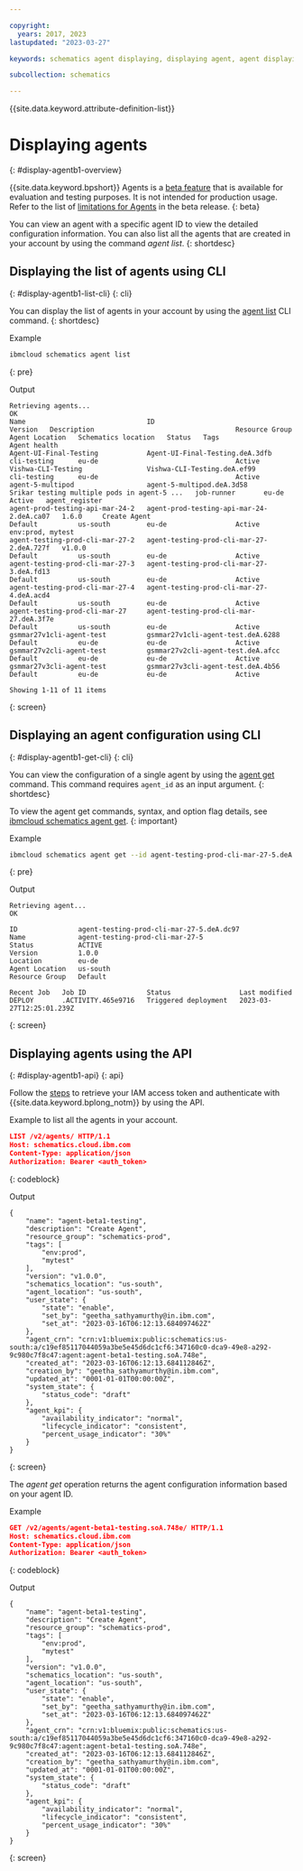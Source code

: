 ```yaml
---

copyright:
  years: 2017, 2023
lastupdated: "2023-03-27"

keywords: schematics agent displaying, displaying agent, agent displaying, command-line, api, ui

subcollection: schematics

---
```


{{site.data.keyword.attribute-definition-list}}

# Displaying agents
{: #display-agentb1-overview}

{{site.data.keyword.bpshort}} Agents is a [beta feature](/docs/schematics?topic=schematics-agent-beta-limitations) that is available for evaluation and testing purposes. It is not intended for production usage. Refer to the list of [limitations for Agents](/docs/schematics?topic=schematics-agent-beta-limitations#sc-agent-beta-limitation) in the beta release.
{: beta}

You can view an agent with a specific agent ID to view the detailed configuration information. You can also list all the agents that are created in your account by using the command _agent list_.
{: shortdesc}

## Displaying the list of agents using CLI
{: #display-agentb1-list-cli}
{: cli}

You can display the list of agents in your account by using the [agent list](/docs/schematics?topic=schematics-schematics-cli-reference#schematics-agent-list) CLI command.
{: shortdesc}

Example

```sh
ibmcloud schematics agent list
```
{: pre}

Output

```text
Retrieving agents...
OK
Name                              ID                                         Version   Description                                   Resource Group   Agent Location   Schematics location   Status   Tags               Agent health   
Agent-UI-Final-Testing            Agent-UI-Final-Testing.deA.3dfb                                                                    cli-testing      eu-de                                  Active                         
Vishwa-CLI-Testing                Vishwa-CLI-Testing.deA.ef99                                                                        cli-testing      eu-de                                  Active                         
agent-5-multipod                  agent-5-multipod.deA.3d58                            Srikar testing multiple pods in agent-5 ...   job-runner       eu-de                                  Active   agent_register        
agent-prod-testing-api-mar-24-2   agent-prod-testing-api-mar-24-2.deA.ca07   1.6.0     Create Agent                                  Default          us-south         eu-de                 Active   env:prod, mytest      
agent-testing-prod-cli-mar-27-2   agent-testing-prod-cli-mar-27-2.deA.727f   v1.0.0                                                  Default          us-south         eu-de                 Active                         
agent-testing-prod-cli-mar-27-3   agent-testing-prod-cli-mar-27-3.deA.fd13                                                           Default          us-south         eu-de                 Active                         
agent-testing-prod-cli-mar-27-4   agent-testing-prod-cli-mar-27-4.deA.acd4                                                           Default          us-south         eu-de                 Active                         
agent-testing-prod-cli-mar-27     agent-testing-prod-cli-mar-27.deA.3f7e                                                             Default          us-south         eu-de                 Active                         
gsmmar27v1cli-agent-test          gsmmar27v1cli-agent-test.deA.6288                                                                  Default          eu-de            eu-de                 Active                         
gsmmar27v2cli-agent-test          gsmmar27v2cli-agent-test.deA.afcc                                                                  Default          eu-de            eu-de                 Active                         
gsmmar27v3cli-agent-test          gsmmar27v3cli-agent-test.deA.4b56                                                                  Default          eu-de            eu-de                 Active                         
                                  
Showing 1-11 of 11 items
```
{: screen}

## Displaying an agent configuration using CLI
{: #display-agentb1-get-cli}
{: cli}

You can view the configuration of a single agent by using the [agent get](/docs/schematics?topic=schematics-schematics-cli-reference#schematics-agents-get) command. This command requires `agent_id` as an input argument.
{: shortdesc}

To view the agent get commands, syntax, and option flag details, see [ibmcloud schematics agent get](/docs/schematics?topic=schematics-schematics-cli-reference&interface=cli#schematics-agents-get).
{: important}

Example

```sh
ibmcloud schematics agent get --id agent-testing-prod-cli-mar-27-5.deA.dc97 
```
{: pre}

Output

```text
Retrieving agent...
OK
                    
ID               agent-testing-prod-cli-mar-27-5.deA.dc97   
Name             agent-testing-prod-cli-mar-27-5   
Status           ACTIVE   
Version          1.0.0   
Location         eu-de   
Agent Location   us-south   
Resource Group   Default   
                 
Recent Job   Job ID               Status                 Last modified   
DEPLOY       .ACTIVITY.465e9716   Triggered deployment   2023-03-27T12:25:01.239Z 
```
{: screen}

## Displaying agents using the API
{: #display-agentb1-api}
{: api}

Follow the [steps](/docs/schematics?topic=schematics-setup-api#cs_api) to retrieve your IAM access token and authenticate with {{site.data.keyword.bplong_notm}} by using the API. 

Example to list all the agents in your account.

```json
LIST /v2/agents/ HTTP/1.1
Host: schematics.cloud.ibm.com
Content-Type: application/json
Authorization: Bearer <auth_token>

```
{: codeblock}

Output

```text
{
    "name": "agent-beta1-testing",
    "description": "Create Agent",
    "resource_group": "schematics-prod",
    "tags": [
        "env:prod",
        "mytest"
    ],
    "version": "v1.0.0",
    "schematics_location": "us-south",
    "agent_location": "us-south",
    "user_state": {
        "state": "enable",
        "set_by": "geetha_sathyamurthy@in.ibm.com",
        "set_at": "2023-03-16T06:12:13.684097462Z"
    },
    "agent_crn": "crn:v1:bluemix:public:schematics:us-south:a/c19ef85117044059a3be5e45d6dc1cf6:347160c0-dca9-49e8-a292-9c980c7f8c47:agent:agent-beta1-testing.soA.748e",
    "created_at": "2023-03-16T06:12:13.684112846Z",
    "creation_by": "geetha_sathyamurthy@in.ibm.com",
    "updated_at": "0001-01-01T00:00:00Z",
    "system_state": {
        "status_code": "draft"
    },
    "agent_kpi": {
        "availability_indicator": "normal",
        "lifecycle_indicator": "consistent",
        "percent_usage_indicator": "30%"
    }
}
```
{: screen}

The _agent get_ operation returns the agent configuration information based on your agent ID.

Example

```json
GET /v2/agents/agent-beta1-testing.soA.748e/ HTTP/1.1
Host: schematics.cloud.ibm.com
Content-Type: application/json
Authorization: Bearer <auth_token>

```
{: codeblock}

Output

```text
{
    "name": "agent-beta1-testing",
    "description": "Create Agent",
    "resource_group": "schematics-prod",
    "tags": [
        "env:prod",
        "mytest"
    ],
    "version": "v1.0.0",
    "schematics_location": "us-south",
    "agent_location": "us-south",
    "user_state": {
        "state": "enable",
        "set_by": "geetha_sathyamurthy@in.ibm.com",
        "set_at": "2023-03-16T06:12:13.684097462Z"
    },
    "agent_crn": "crn:v1:bluemix:public:schematics:us-south:a/c19ef85117044059a3be5e45d6dc1cf6:347160c0-dca9-49e8-a292-9c980c7f8c47:agent:agent-beta1-testing.soA.748e",
    "created_at": "2023-03-16T06:12:13.684112846Z",
    "creation_by": "geetha_sathyamurthy@in.ibm.com",
    "updated_at": "0001-01-01T00:00:00Z",
    "system_state": {
        "status_code": "draft"
    },
    "agent_kpi": {
        "availability_indicator": "normal",
        "lifecycle_indicator": "consistent",
        "percent_usage_indicator": "30%"
    }
}
```
{: screen}
